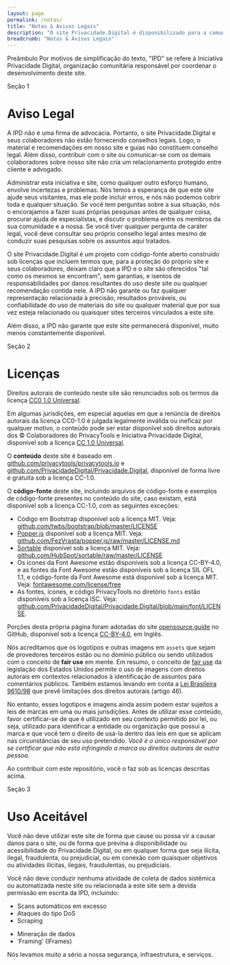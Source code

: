 ```yaml
---
layout: page
permalink: /notas/
title: "Notas & Avisos Legais"
description: "O site Privacidade.Digital é disponibilizado para a comunidade com a melhor das intenções, mas sem quaisquer garantias."
breadcrumb: "Notas & Avisos Legais"
---
```


<span class="badge badge-secondary mt-5">Preâmbulo</span>
Por motivos de simplificação do texto, "IPD" se refere à Iniciativa Privacidade Digital, organização comunitária responsável por coordenar o desenvolvimento deste site.

<span class="badge badge-secondary mt-5">Seção 1</span>
# Aviso Legal

<span class="lead">A IPD não é uma firma de advocacia. Portanto, o site Privacidade.Digital e seus colaboradores não estão fornecendo conselhos legais. Logo, o material e recomendações em nosso site e guias não constituem conselho legal. Além disso, contribuir com o site ou comunicar-se com os demais colaboradores sobre nosso site não cria um relacionamento protegido entre cliente e advogado.</span>

Administrar esta iniciativa e site, como qualquer outro esforço humano, envolve incertezas e problemas. Nós temos a esperança de que este site ajude seus visitantes, mas ele pode incluir erros, e nós não podemos cobrir toda e qualquer situação. Se você tem perguntas sobre a sua situação, nós o encorajamos a fazer suas próprias pesquisas antes de qualquer coisa, procurar ajuda de especialistas, e discutir o problema entre os membros da sua comunidade e a nossa. Se você tiver qualquer pergunta de caráter legal, você deve consultar seu próprio conselho legal antes mesmo de conduzir suas pesquisas sobre os assuntos aqui tratados.

O site Privacidade.Digital é um projeto com código-fonte aberto construído sob licenças que incluem termos que, para a proteção do próprio site e seus colaboradores, deixam claro que a IPD e o site são oferecidos "tal como os mesmos se encontram", sem garantias, e isentos de responsabilidades por danos resultantes do uso deste site ou qualquer recomendação contida nele. A IPD não garante ou faz qualquer representação relacionada à precisão, resultados prováveis, ou confiabilidade do uso de materiais do site ou qualquer material que por sua vez esteja relacionado ou quaisquer sites terceiros vinculados a este site.

Além disso, a IPD não garante que este site permanecerá disponível, muito menos constantemente disponível.

<span class="badge badge-secondary mt-5">Seção 2</span>
# Licenças

<span class="lead">Direitos autorais de conteúdo neste site são renunciados sob os termos da licença [CC0 1.0 Universal](https://github.com/PrivacidadeDigital/Privacidade.Digital/blob/main/LICENSE.txt).</span>

Em algumas jurisdições, em especial aquelas em que a renúncia de direitos autorais da licença CC0-1.0 é julgada legalmente inválida ou ineficaz por qualquer motivo, o conteúdo pode ser estar disponível sob direitos autorais dos &copy; Colaboradores do PrivacyTools e Iniciativa Privacidade Digital, disponível sob a licença [CC 1.0 Universal](https://github.com/PrivacidadeDigital/Privacidade.Digital/blob/main/LICENSE.txt).

O **conteúdo** deste site é baseado em [github.com/privacytools/privacytools.io](https://github.com/privacytools/privacytools.io) e [github.com/PrivacidadeDigital/Privacidade.Digital](https://github.com/PrivacidadeDigital/Privacidade.Digital), disponível de forma livre e gratuita sob a licença CC-1.0.

O **código-fonte** deste site, incluindo arquivos de código-fonte e exemplos de código-fonte presentes no conteúdo do site, caso existam, está disponível sob a licença CC-1.0, com as seguintes exceções:

- Código em Bootstrap disponível sob a licença MIT. Veja: [github.com/twbs/bootstrap/blob/master/LICENSE](https://github.com/twbs/bootstrap/blob/master/LICENSE)
- [Popper.js](https://github.com/privacytools/privacytools.io/blob/master/assets/js/popper.min.js) disponível sob a licença MIT. Veja: [github.com/FezVrasta/popper.js/raw/master/LICENSE.md](https://github.com/FezVrasta/popper.js/raw/master/LICENSE.md)
- [Sortable](https://github.com/privacytools/privacytools.io/blob/master/assets/js/sortable.min.js) disponível sob a licença MIT. Veja: [github.com/HubSpot/sortable/raw/master/LICENSE](https://github.com/HubSpot/sortable/raw/master/LICENSE)
- Os ícones da Font Awesome estão disponíveis sob a licença CC-BY-4.0, e as fontes da Font Awesome estão disponíveis sob a licença SIL OFL 1.1, e código-fonte da Font Awesome está disponível sob a licença MIT. Veja: [fontawesome.com/license/free](https://fontawesome.com/license/free)
- As fontes, ícones, e código PrivacyTools no diretório `fonts` estão disponíveis sob a licença ISC. Veja: [github.com/PrivacidadeDigital/Privacidade.Digital/blob/main/font/LICENSE](https://github.com/PrivacidadeDigital/Privacidade.Digital/blob/main/font/LICENSE).

Porções desta própria página foram adotadas do site [opensource.guide](https://github.com/github/opensource.guide/blob/master/notices.md) no GitHub, disponível sob a licença [CC-BY-4.0](https://github.com/github/opensource.guide/blob/master/LICENSE), em Inglês.

Nós acreditamos que os logotipos e outras imagens em `assets` que sejam de provedores terceiros estão ou no domínio público ou sendo utilizados com o conceito de **fair use** em mente. Em resumo, o conceito de [fair use](https://pt.wikipedia.org/wiki/Fair_use) da legislação dos Estados Unidos permite o uso de imagens com direitos autorais em contextos relacionados à identificação de assuntos para comentários públicos. Também estamos levando em conta a [Lei Brasileira 9610/98](http://www.planalto.gov.br/ccivil_03/Leis/L9610.htm) que prevê limitações dos direitos autorais (artigo 46).

No entanto, esses logotipos e imagens ainda assim podem estar sujeitos a leis de marcas em uma ou mais jurisdições. Antes de utilizar esse conteúdo, favor certificar-se de que é utilizado em seu contexto permitido por lei, ou seja, utilizado para identificar a entidade ou organização que possui a marca e que você tem o direito de usá-la dentro das leis em que se aplicam nas circunstâncias de seu uso pretendido. *Você é o único responsável por se certificar que não está infringindo a marca ou direitos autorais de outra pessoa.*

Ao contribuir com este repositório, você o faz sob as licenças descritas acima.

<span class="badge badge-secondary mt-5">Seção 3</span>
# Uso Aceitável

<span class="lead">Você não deve utilizar este site de forma que cause ou possa vir a causar danos para o site, ou de forma que previna a disponibilidade ou acessibilidade do Privacidade.Digital, ou em qualquer forma que seja ilícita, ilegal, fraudulenta, ou prejudicial, ou em conexão com quaisquer objetivos ou atividades ilícitas, ilegais, fraudulentas, ou prejudiciais.</span>

Você não deve conduzir nenhuma atividade de coleta de dados sistêmica ou automatizada neste site ou relacionada a este site sem a devida permissão em escrita da IPD, incluindo:

* Scans automáticos em excesso
* Ataques do tipo DoS
* Scraping
- Mineração de dados
- ‘Framing’ (IFrames)

Nós levamos muito a sério a nossa segurança, infraestrutura, e serviços.
